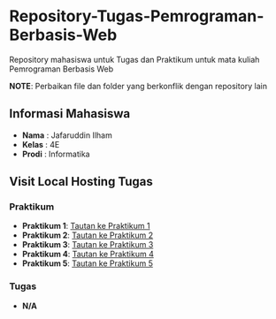# Repository-Tugas-Pemrograman-Berbasis-Web
Repository mahasiswa untuk Tugas dan Praktikum untuk mata kuliah Pemrograman Berbasis Web

**NOTE**: Perbaikan file dan folder yang berkonflik dengan repository lain

## Informasi Mahasiswa
- **Nama**   :  Jafaruddin Ilham
- **Kelas**  :  4E
- **Prodi**  :  Informatika

## Visit Local Hosting Tugas

### Praktikum
- **Praktikum 1**: [Tautan ke Praktikum 1](#)  
- **Praktikum 2**: [Tautan ke Praktikum 2](#)  
- **Praktikum 3**: [Tautan ke Praktikum 3](#)  
- **Praktikum 4**: [Tautan ke Praktikum 4](#) 
- **Praktikum 5**: [Tautan ke Praktikum 5](#)  

### Tugas
- **N/A**
